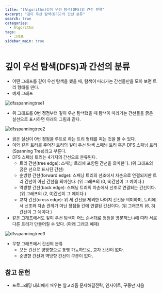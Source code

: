 ```yaml
---
title: "[Algorithm]깊이 우선 탐색(DFS)의 간선 분류"
excerpt: "깊이 우선 탐색(DFS)의 간선 분류"
search: true
categories:
  - Algorithm
tags:
  - 그래프
sidebar_main: true
---
```


# 깊이 우선 탐색(DFS)과 간선의 분류
- 어떤 그래프를 깊이 우선 탐색을 했을 때, 탐색이 따라가는 간선들만을 모아 보면 트리 형태를 띤다.
- 예제 그래프

![dfsspanningtree1](https://user-images.githubusercontent.com/34755287/46914850-0b0eaa80-cfde-11e8-8515-ba5fdf74851e.JPG)

- 위 그래프를 0번 정점부터 깊이 우선 탐색했을 때 탐색이 따라가는 간선들을 굵은 실선으로 표시하면 아래의 그림과 같다.

![dfsspanningtree2](https://user-images.githubusercontent.com/34755287/46914851-0b0eaa80-cfde-11e8-8c18-8bfcb86e8bef.JPG)

- 굵은 실선이 0번 정점을 루트로 하는 트리 형태를 띠는 것을 볼 수 있다.
- 이와 같은 트리를 주어진 트리의 깊이 우선 탐색 스패닝 트리 혹은 DFS 스패닝 트리(Spanning Tree)라고 부른다.
- DFS 스패닝 트리는 4가지의 간선으로 분류된다.
  - 트리 간선(tree edge): 스패닝 트리에 포함된 간선을 의미한다. (위 그래프의 굵은 선으로 표시된 간선)
  - 순방향 간선(forward edge): 스패닝 트리의 선조에서 자손으로 연결되지만 트리 간선이 아닌 간선을 의미한다. (위 그래프의 (0, 6)간선이 그 예이다.)
  - 역방향 간선(back edge): 스패닝 트리의 자손에서 선조로 연결되는 간선이다. (위 그래프의 (2, 0)간선이 그 예이다.)
  - 교차 간선(cross edge): 위 세 간선을 제외한 나머지 간선을 의미하며, 트리에서 선조와 자손 관계가 아닌 정점들 간에 연결된 간선이다. (위 그래프의 (6, 3)간선이 그 예이다.)
- 같은 그래프에서도 깊이 우선 탐색이 어느 순서대로 정점을 방문하느냐에 따라 서로 다른 트리가 만들어질 수 있다. (아래 그래프 예제)

![dfsspanningtree3](https://user-images.githubusercontent.com/34755287/46914852-0b0eaa80-cfde-11e8-8959-a77da7db7e9e.JPG)

- 무향 그래프에서 간선의 분류
  - 모든 간선은 양방향으로 통행 가능하므로, 교차 간선이 없다.
  - 순방향 간선과 역방향 간선의 구분이 없다.

## 참고 문헌
- 프로그래밍 대회에서 배우는 알고리즘 문제해결전략, 인사이트, 구종만 지음
